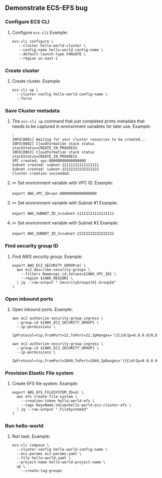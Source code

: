 ## Demonstrate ECS-EFS bug

### Configure ECS CLI

1. Configure `ecs-cli`
   Example:

    ```console
    ecs-cli configure \
       --cluster hello-world-cluster \
       --config-name hello-world-config-name \
       --default-launch-type FARGATE \
       --region us-east-1
    ```

### Create cluster

1. Create cluster.
   Example:

    ```console
    ecs-cli up \
      --cluster-config hello-world-config-name \
      --force
    ```

### Save Cluster metadata

1. The `ecs-cli up` command that just completed prints metadata
   that needs to be captured in environment variables for later use.
   Example:

    ```console
    :
    INFO[0001] Waiting for your cluster resources to be created...
    INFO[0002] Cloudformation stack status         stackStatus=CREATE_IN_PROGRESS
    INFO[0063] Cloudformation stack status         stackStatus=CREATE_IN_PROGRESS
    VPC created: vpc-00000000000000000
    Subnet created: subnet-11111111111111111
    Subnet created: subnet-22222222222222222
    Cluster creation succeeded.
    ```

1. :pencil2: Set environment variable with VPC ID.
   Example:

    ```console
    export AWS_VPC_ID=vpc-00000000000000000
    ```

1. :pencil2: Set environment variable with Subnet #1
   Example:

    ```console
    export AWS_SUBNET_ID_1=subnet-11111111111111111
    ```

1. :pencil2: Set environment variable with Subnet #2
   Example:

    ```console
    export AWS_SUBNET_ID_2=subnet-22222222222222222
    ```

### Find security group ID

1. Find AWS security group.
   Example:

    ```console
    export AWS_EC2_SECURITY_GROUP=$( \
      aws ec2 describe-security-groups \
        --filters Name=vpc-id,Values=${AWS_VPC_ID} \
        --region ${AWS_REGION} \
      | jq --raw-output ".SecurityGroups[0].GroupId"
    )
    ```

### Open inbound ports

1. Open inbound ports.
   Example:

    ```console
    aws ec2 authorize-security-group-ingress \
      --group-id ${AWS_EC2_SECURITY_GROUP} \
      --ip-permissions \
        IpProtocol=tcp,FromPort=22,ToPort=22,IpRanges='[{CidrIp=0.0.0.0/0,Description="SSH"}]'

    aws ec2 authorize-security-group-ingress \
      --group-id ${AWS_EC2_SECURITY_GROUP} \
      --ip-permissions \
        IpProtocol=tcp,FromPort=2049,ToPort=2049,IpRanges='[{CidrIp=0.0.0.0/0,Description="NFS"}]'
    ```

### Provision Elastic File system

1. Create EFS file system.
   Example:

    ```console
    export AWS_EFS_FILESYSTEM_ID=$( \
      aws efs create-file-system \
        --creation-token hello-world-efs \
        --tags Key=Name,Value=hello-world-ecs-cluster-efs \
      | jq --raw-output ".FileSystemId"
    )
    ```

### Run hello-world

1. Run task.
   Example:

    ```console
    ecs-cli compose \
      --cluster-config hello-world-config-name \
      --ecs-params ecs-params.yaml \
      --file hello-world.yaml \
      --project-name hello-world-project-name \
      up \
        --create-log-groups
    ```
